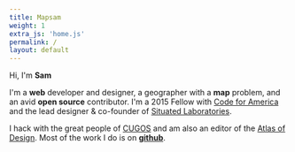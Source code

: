 ```yaml
---
title: Mapsam
weight: 1
extra_js: 'home.js'
permalink: /
layout: default
---
```




Hi, I'm **Sam**

I'm a **web** developer and designer, a geographer with a **map** problem, and an avid **open source** contributor. I'm a 2015 Fellow with [Code for America](http://codeforamerica.org) and the lead designer & co-founder of [Situated Laboratories](http://situatedlaboratories.com).

I hack with the great people of [CUGOS](http://cugos.org) and am also an editor of the [Atlas of Design](http://atlasofdesign.org). Most of the work I do is on **[github](http://github.com/svmatthews)**.